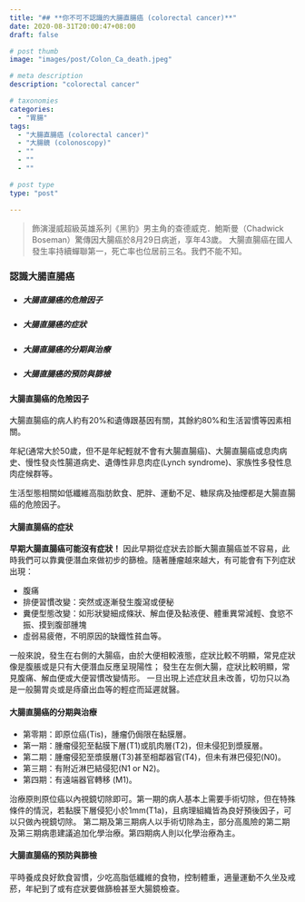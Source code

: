 ```yaml
---
title: "## **你不可不認識的大腸直腸癌 (colorectal cancer)**"
date: 2020-08-31T20:00:47+08:00
draft: false

# post thumb
image: "images/post/Colon_Ca_death.jpeg"

# meta description
description: "colorectal cancer"

# taxonomies
categories: 
  - "胃腸"
tags:
  - "大腸直腸癌 (colorectal cancer)"
  - "大腸鏡 (colonoscopy)"
  - ""
  - ""
  - ""

# post type
type: "post"

---
```


> 飾演漫威超級英雄系列《黑豹》男主角的查德威克．鮑斯曼（Chadwick Boseman）驚傳因大腸癌於8月29日病逝，享年43歲。
大腸直腸癌在國人發生率持續蟬聯第一，死亡率也位居前三名。我們不能不知。

### 認識大腸直腸癌

- ##### 大腸直腸癌的危險因子

- ##### 大腸直腸癌的症狀

- ##### 大腸直腸癌的分期與治療

- ##### 大腸直腸癌的預防與篩檢



#### 大腸直腸癌的危險因子

大腸直腸癌的病人約有20%和遺傳跟基因有關，其餘約80%和生活習慣等因素相關。

年紀(通常大於50歲，但不是年紀輕就不會有大腸直腸癌)、大腸直腸癌或息肉病史、慢性發炎性腸道病史、遺傳性非息肉症(Lynch syndrome)、家族性多發性息肉症候群等。

生活型態相關如低纖維高脂肪飲食、肥胖、運動不足、糖尿病及抽煙都是大腸直腸癌的危險因子。



#### 大腸直腸癌的症狀

**早期大腸直腸癌可能沒有症狀！**
因此早期從症狀去診斷大腸直腸癌並不容易，此時我們可以靠糞便潛血來做初步的篩檢。隨著腫瘤越來越大，有可能會有下列症狀出現：

- 腹痛
- 排便習慣改變：突然或逐漸發生腹瀉或便秘
- 糞便型態改變：如形狀變細成條狀、解血便及黏液便、體重異常減輕、食慾不振、摸到腹部腫塊
- 虛弱易疲倦，不明原因的缺鐵性貧血等。

一般來說，發生在右側的大腸癌，由於大便相較液態，症狀比較不明顯，常見症狀像是腹脹或是只有大便潛血反應呈現陽性；
發生在左側大腸，症狀比較明顯，常見腹痛、解血便或大便習慣改變情形。
一旦出現上述症狀且未改善，切勿只以為是一般腸胃炎或是痔瘡出血等的輕症而延遲就醫。


#### 大腸直腸癌的分期與治療
- 第零期：即原位癌(Tis)，腫瘤仍侷限在黏膜層。
- 第一期：腫瘤侵犯至黏膜下層(T1)或肌肉層(T2)，但未侵犯到漿膜層。
- 第二期：腫瘤侵犯至漿膜層(T3)甚至相鄰器官(T4)，但未有淋巴侵犯(N0)。
- 第三期：有附近淋巴結侵犯(N1 or N2)。
- 第四期：有遠端器官轉移 (M1)。

治療原則原位癌以內視鏡切除即可。第一期的病人基本上需要手術切除，但在特殊條件的情況，若黏膜下層侵犯小於1mm(T1a)，且病理組織皆為良好預後因子，可以只做內視鏡切除。
第二期及第三期病人以手術切除為主，部分高風險的第二期及第三期病患建議追加化學治療。第四期病人則以化學治療為主。

#### 大腸直腸癌的預防與篩檢
平時養成良好飲食習慣，少吃高脂低纖維的食物，控制體重，適量運動不久坐及戒菸，年紀到了或有症狀要做篩檢甚至大腸鏡檢查。



